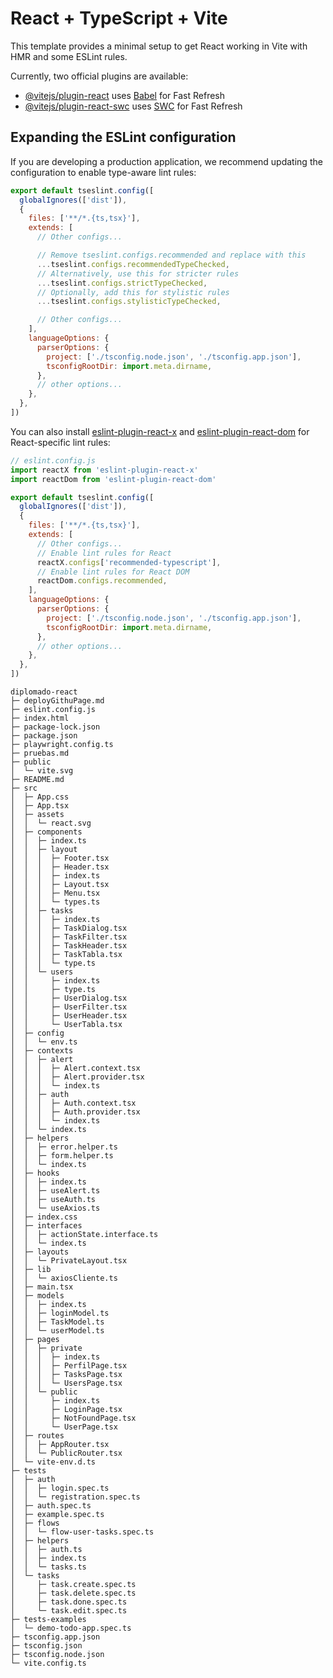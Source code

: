 # React + TypeScript + Vite

This template provides a minimal setup to get React working in Vite with HMR and some ESLint rules.

Currently, two official plugins are available:

- [@vitejs/plugin-react](https://github.com/vitejs/vite-plugin-react/blob/main/packages/plugin-react) uses [Babel](https://babeljs.io/) for Fast Refresh
- [@vitejs/plugin-react-swc](https://github.com/vitejs/vite-plugin-react/blob/main/packages/plugin-react-swc) uses [SWC](https://swc.rs/) for Fast Refresh

## Expanding the ESLint configuration

If you are developing a production application, we recommend updating the configuration to enable type-aware lint rules:

```js
export default tseslint.config([
  globalIgnores(['dist']),
  {
    files: ['**/*.{ts,tsx}'],
    extends: [
      // Other configs...

      // Remove tseslint.configs.recommended and replace with this
      ...tseslint.configs.recommendedTypeChecked,
      // Alternatively, use this for stricter rules
      ...tseslint.configs.strictTypeChecked,
      // Optionally, add this for stylistic rules
      ...tseslint.configs.stylisticTypeChecked,

      // Other configs...
    ],
    languageOptions: {
      parserOptions: {
        project: ['./tsconfig.node.json', './tsconfig.app.json'],
        tsconfigRootDir: import.meta.dirname,
      },
      // other options...
    },
  },
])
```

You can also install [eslint-plugin-react-x](https://github.com/Rel1cx/eslint-react/tree/main/packages/plugins/eslint-plugin-react-x) and [eslint-plugin-react-dom](https://github.com/Rel1cx/eslint-react/tree/main/packages/plugins/eslint-plugin-react-dom) for React-specific lint rules:

```js
// eslint.config.js
import reactX from 'eslint-plugin-react-x'
import reactDom from 'eslint-plugin-react-dom'

export default tseslint.config([
  globalIgnores(['dist']),
  {
    files: ['**/*.{ts,tsx}'],
    extends: [
      // Other configs...
      // Enable lint rules for React
      reactX.configs['recommended-typescript'],
      // Enable lint rules for React DOM
      reactDom.configs.recommended,
    ],
    languageOptions: {
      parserOptions: {
        project: ['./tsconfig.node.json', './tsconfig.app.json'],
        tsconfigRootDir: import.meta.dirname,
      },
      // other options...
    },
  },
])
```

```
diplomado-react
├─ deployGithuPage.md
├─ eslint.config.js
├─ index.html
├─ package-lock.json
├─ package.json
├─ playwright.config.ts
├─ pruebas.md
├─ public
│  └─ vite.svg
├─ README.md
├─ src
│  ├─ App.css
│  ├─ App.tsx
│  ├─ assets
│  │  └─ react.svg
│  ├─ components
│  │  ├─ index.ts
│  │  ├─ layout
│  │  │  ├─ Footer.tsx
│  │  │  ├─ Header.tsx
│  │  │  ├─ index.ts
│  │  │  ├─ Layout.tsx
│  │  │  ├─ Menu.tsx
│  │  │  └─ types.ts
│  │  ├─ tasks
│  │  │  ├─ index.ts
│  │  │  ├─ TaskDialog.tsx
│  │  │  ├─ TaskFilter.tsx
│  │  │  ├─ TaskHeader.tsx
│  │  │  ├─ TaskTabla.tsx
│  │  │  └─ type.ts
│  │  └─ users
│  │     ├─ index.ts
│  │     ├─ type.ts
│  │     ├─ UserDialog.tsx
│  │     ├─ UserFilter.tsx
│  │     ├─ UserHeader.tsx
│  │     └─ UserTabla.tsx
│  ├─ config
│  │  └─ env.ts
│  ├─ contexts
│  │  ├─ alert
│  │  │  ├─ Alert.context.tsx
│  │  │  ├─ Alert.provider.tsx
│  │  │  └─ index.ts
│  │  ├─ auth
│  │  │  ├─ Auth.context.tsx
│  │  │  ├─ Auth.provider.tsx
│  │  │  └─ index.ts
│  │  └─ index.ts
│  ├─ helpers
│  │  ├─ error.helper.ts
│  │  ├─ form.helper.ts
│  │  └─ index.ts
│  ├─ hooks
│  │  ├─ index.ts
│  │  ├─ useAlert.ts
│  │  ├─ useAuth.ts
│  │  └─ useAxios.ts
│  ├─ index.css
│  ├─ interfaces
│  │  ├─ actionState.interface.ts
│  │  └─ index.ts
│  ├─ layouts
│  │  └─ PrivateLayout.tsx
│  ├─ lib
│  │  └─ axiosCliente.ts
│  ├─ main.tsx
│  ├─ models
│  │  ├─ index.ts
│  │  ├─ loginModel.ts
│  │  ├─ TaskModel.ts
│  │  └─ userModel.ts
│  ├─ pages
│  │  ├─ private
│  │  │  ├─ index.ts
│  │  │  ├─ PerfilPage.tsx
│  │  │  ├─ TasksPage.tsx
│  │  │  └─ UsersPage.tsx
│  │  └─ public
│  │     ├─ index.ts
│  │     ├─ LoginPage.tsx
│  │     ├─ NotFoundPage.tsx
│  │     └─ UserPage.tsx
│  ├─ routes
│  │  ├─ AppRouter.tsx
│  │  └─ PublicRouter.tsx
│  └─ vite-env.d.ts
├─ tests
│  ├─ auth
│  │  ├─ login.spec.ts
│  │  └─ registration.spec.ts
│  ├─ auth.spec.ts
│  ├─ example.spec.ts
│  ├─ flows
│  │  └─ flow-user-tasks.spec.ts
│  ├─ helpers
│  │  ├─ auth.ts
│  │  ├─ index.ts
│  │  └─ tasks.ts
│  └─ tasks
│     ├─ task.create.spec.ts
│     ├─ task.delete.spec.ts
│     ├─ task.done.spec.ts
│     └─ task.edit.spec.ts
├─ tests-examples
│  └─ demo-todo-app.spec.ts
├─ tsconfig.app.json
├─ tsconfig.json
├─ tsconfig.node.json
└─ vite.config.ts

```